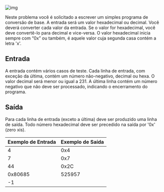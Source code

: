 ![img](https://resources.urionlinejudge.com.br/gallery/images/problems/UOJ_1199.gif)

Neste problema você é solicitado a escrever um simples programa de conversão de base. A entrada será um valor hexadecimal ou decimal. Você deverá converter cada valor da entrada. Se o valor for hexadecimal, você deve convertê-lo para decimal e vice-versa. O valor hexadecimal inicia sempre com “0x” ou também, é aquele valor cuja segunda casa contém a letra 'x'.

## Entrada

A entrada contém vários casos de teste. Cada linha de entrada, com exceção da última, contém um número não-negativo, decimal ou hexa. O valor decimal será menor ou igual a 231. A última linha contém um número negativo que não deve ser processado, indicando o encerramento do programa.

## Saída

Para cada linha de entrada (exceto a última) deve ser produzido uma linha de saída. Todo número hexadecimal deve ser precedido na saída por '0x' (zero xis).

 

| Exemplo de Entrada | Exemplo de Saída |
| ------------------ | ---------------- |
| 4                  | 0x4              |
| 7                  | 0x7              |
| 44                 | 0x2C             |
| 0x80685            | 525957           |
| -1                 |                  |

 
